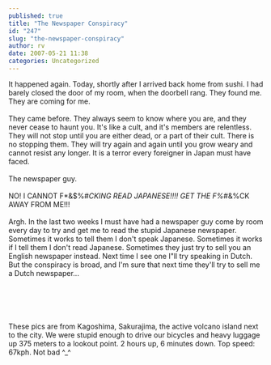 ```yaml
---
published: true
title: "The Newspaper Conspiracy"
id: "247"
slug: "the-newspaper-conspiracy"
author: rv
date: 2007-05-21 11:38
categories: Uncategorized
---
```

It happened again. Today, shortly after I arrived back home from sushi. I had barely closed the door of my room, when the doorbell rang. They found me. They are coming for me.<br /><br />They came before. They always seem to know where you are, and they never cease to haunt you. It's like a cult, and it's members are relentless. They will not stop until you are either dead, or a part of their cult. There is no stopping them. They will try again and again until you grow weary and cannot resist any longer. It is a terror every foreigner in Japan must have faced.<br /><br />The newspaper guy.<br /><br />NO! I CANNOT F*&amp;$%#*CKING READ JAPANESE!!!! GET THE F%*#&amp;%CK AWAY FROM ME!!!<br /><br />Argh. In the last two weeks I must have had a newspaper guy come by room every day to try and get me to read the stupid Japanese newspaper. Sometimes it works to tell them I don't speak Japanese. Sometimes it works if I tell them I don't read Japanese. Sometimes they just try to sell you an English newspaper instead. Next time I see one I"ll try speaking in Dutch. But the conspiracy is broad, and I'm sure that next time they'll try to sell me a Dutch newspaper...<br /><br /><br /><a href="http://bp0.blogger.com/_RIq3e2nKDHo/RlGKnqBTN9I/AAAAAAAAAXY/2b2is_fnhuk/s1600-h/IMG_6173.jpg"><img style="display:block;text-align:center;cursor:pointer;margin:0 auto 10px;" src="http://bp0.blogger.com/_RIq3e2nKDHo/RlGKnqBTN9I/AAAAAAAAAXY/2b2is_fnhuk/s400/IMG_6173.jpg" alt="" border="0" /></a><br /><a href="http://bp1.blogger.com/_RIq3e2nKDHo/RlGKn6BTN-I/AAAAAAAAAXg/cyT85irSs-M/s1600-h/IMG_6176.jpg"><img style="display:block;text-align:center;cursor:pointer;margin:0 auto 10px;" src="http://bp1.blogger.com/_RIq3e2nKDHo/RlGKn6BTN-I/AAAAAAAAAXg/cyT85irSs-M/s400/IMG_6176.jpg" alt="" border="0" /></a><br />These pics are from Kagoshima, Sakurajima, the active volcano island next to the city. We were stupid enough to drive our bicycles and heavy luggage up 375 meters to a lookout point. 2 hours up, 6 minutes down. Top speed: 67kph. Not bad ^_^